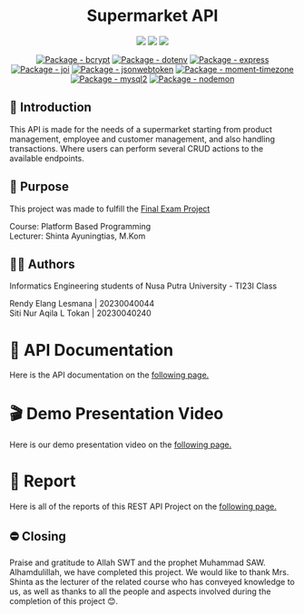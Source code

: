 <h1 align="center"> Supermarket API </h1>
<p align="center">
    <a href="https://www.npmjs.com/package/node"><img src="https://img.shields.io/badge/Node.js-43853D?style=for-the-badge&logo=node.js&logoColor=white"></a>
    <a href="https://www.npmjs.com/package/express"><img src="https://img.shields.io/badge/Express.js-404D59?style=for-the-badge"></a>
    <a href="https://www.mysql.com"><img src="https://img.shields.io/badge/MySQL-white?style=for-the-badge&logo=MySQL"></a>
</p>
<p align="center">
    <a href="https://www.npmjs.com/package/bcrypt"><img src="https://img.shields.io/github/package-json/dependency-version/rendyelang/Supermarket-API/bcrypt" alt="Package - bcrypt"></a>
    <a href="https://www.npmjs.com/package/dotenv"><img src="https://img.shields.io/github/package-json/dependency-version/rendyelang/Supermarket-API/dotenv" alt="Package - dotenv"></a>
    <a href="https://www.npmjs.com/package/express"><img src="https://img.shields.io/github/package-json/dependency-version/rendyelang/Supermarket-API/express" alt="Package - express"></a>
    <a href="https://www.npmjs.com/package/joi"><img src="https://img.shields.io/github/package-json/dependency-version/rendyelang/Supermarket-API/joi" alt="Package - joi"></a>
    <a href="https://www.npmjs.com/package/jsonwebtoken"><img src="https://img.shields.io/github/package-json/dependency-version/rendyelang/Supermarket-API/jsonwebtoken" alt="Package - jsonwebtoken"></a>
    <a href="https://www.npmjs.com/package/moment-timezone"><img src="https://img.shields.io/github/package-json/dependency-version/rendyelang/Supermarket-API/moment-timezone" alt="Package - moment-timezone"></a>
    <a href="https://www.npmjs.com/package/mysql2"><img src="https://img.shields.io/github/package-json/dependency-version/rendyelang/Supermarket-API/mysql2" alt="Package - mysql2"></a>
    <a href="https://www.npmjs.com/package/nodemon"><img src="https://img.shields.io/github/package-json/dependency-version/rendyelang/Supermarket-API/nodemon" alt="Package - nodemon"></a>
</p>

## 🚩 Introduction

This API is made for the needs of a supermarket starting from product management, employee and customer management, and also handling transactions. Where users can perform several CRUD actions to the available endpoints.

## 🎯 Purpose

This project was made to fulfill the [Final Exam Project](https://drive.google.com/file/d/1EJCHtf_zDMsSAKApAVzS6uCg-Xq_ObLW/view)

Course: Platform Based Programming  
Lecturer: Shinta Ayuningtias, M.Kom

## ✍🏻 Authors

Informatics Engineering students of Nusa Putra University - TI23I Class

Rendy Elang Lesmana | 20230040044  
Siti Nur Aqila L Tokan | 20230040240

# 📜 API Documentation

Here is the API documentation on the [following page.](https://documenter.getpostman.com/view/29015041/2sAYX3riat)

# 🎬 Demo Presentation Video

Here is our demo presentation video on the [following page.]()

# 📢 Report

Here is all of the reports of this REST API Project on the [following page.](./reports/REPORT.md)

## ⛔ Closing

Praise and gratitude to Allah SWT and the prophet Muhammad SAW. Alhamdulillah, we have completed this project. We would like to thank Mrs. Shinta as the lecturer of the related course who has conveyed knowledge to us, as well as thanks to all the people and aspects involved during the completion of this project 😊.
